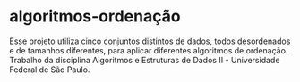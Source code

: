 # algoritmos-ordenação

Esse projeto utiliza cinco conjuntos distintos de dados, todos desordenados e de tamanhos diferentes, para aplicar diferentes algoritmos de ordenação. Trabalho da disciplina Algoritmos e Estruturas de Dados II - Universidade Federal de São Paulo.
